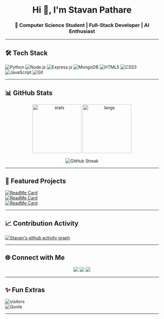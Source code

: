 <!-- Banner -->
<h1 align="center">Hi 👋, I'm Stavan Pathare</h1>
<h3 align="center">🚀 Computer Science Student | Full-Stack Developer | AI Enthusiast</h3>

---

## 🛠️ Tech Stack  
![Python](https://img.shields.io/badge/Python-3670A0?style=for-the-badge&logo=python&logoColor=ffdd54)
![Node.js](https://img.shields.io/badge/Node.js-43853D?style=for-the-badge&logo=node.js&logoColor=white)
![Express.js](https://img.shields.io/badge/Express.js-404D59?style=for-the-badge)
![MongoDB](https://img.shields.io/badge/MongoDB-4EA94B?style=for-the-badge&logo=mongodb&logoColor=white)
![HTML5](https://img.shields.io/badge/HTML5-E34F26?style=for-the-badge&logo=html5&logoColor=white)
![CSS3](https://img.shields.io/badge/CSS3-1572B6?style=for-the-badge&logo=css3&logoColor=white)
![JavaScript](https://img.shields.io/badge/JavaScript-323330?style=for-the-badge&logo=javascript&logoColor=f7df1e)
![Git](https://img.shields.io/badge/Git-F05032?style=for-the-badge&logo=git&logoColor=white)

---

## 📊 GitHub Stats  
<p align="center">
  <img src="https://github-readme-stats.vercel.app/api?username=stavanpathare&show_icons=true&theme=tokyonight" alt="stats" height="160"/>
  <img src="https://github-readme-stats.vercel.app/api/top-langs/?username=stavanpathare&layout=compact&theme=tokyonight" alt="langs" height="160"/>
</p>

<p align="center">
  <img src="https://streak-stats.demolab.com?user=stavanpathare&theme=tokyonight" alt="GitHub Streak"/>
</p>

---

## 🚀 Featured Projects  

[![ReadMe Card](https://github-readme-stats.vercel.app/api/pin/?username=stavanpathare&repo=spent-nest-frontend&theme=tokyonight)](https://github.com/stavanpathare/spent-nest-frontend)  
[![ReadMe Card](https://github-readme-stats.vercel.app/api/pin/?username=stavanpathare&repo=collegefind&theme=tokyonight)](https://github.com/stavanpathare/collegefind)  
[![ReadMe Card](https://github-readme-stats.vercel.app/api/pin/?username=stavanpathare&repo=weather&theme=tokyonight)](https://github.com/stavanpathare/weather)  

---

## 📈 Contribution Activity  
[![Stavan's github activity graph](https://github-readme-activity-graph.vercel.app/graph?username=stavanpathare&theme=tokyo-night)](https://github.com/stavanpathare/github-readme-activity-graph)

---

## 🌐 Connect with Me  
<p align="center">
  <a href="https://www.linkedin.com/in/stavan-pathare-42b494378"><img src="https://img.shields.io/badge/LinkedIn-0A66C2?style=for-the-badge&logo=linkedin&logoColor=white"/></a>
  <a href="https://www.instagram.com/stavan_pathare?igsh=YjYwOHZ1MHVrdDk1"><img src="https://img.shields.io/badge/Instagram-E4405F?style=for-the-badge&logo=instagram&logoColor=white"/></a>
  <a href="https://galaxyprofile.netlify.app"><img src="https://img.shields.io/badge/Portfolio-000000?style=for-the-badge&logo=vercel&logoColor=white"/></a>
</p>

---

## ✨ Fun Extras  
![visitors](https://visitor-badge.laobi.icu/badge?page_id=stavanpathare)  
![Quote](https://quotes-github-readme.vercel.app/api?type=horizontal&theme=tokyonight)

---
